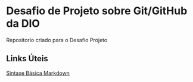 # Desafio de Projeto sobre Git/GitHub da DIO

Repositorio criado para o Desafio Projeto

## Links Úteis
[Sintaxe Básica Markdown](https://www.markdownguide.org/basic-syntax/)
